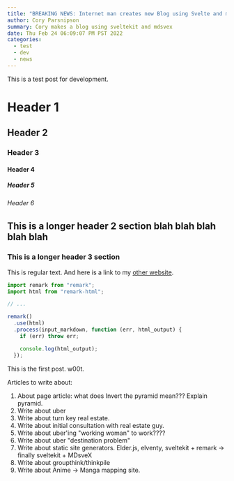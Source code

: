 ```yaml
---
title: "BREAKING NEWS: Internet man creates new Blog using Svelte and mdsvex"
author: Cory Parsnipson
summary: Cory makes a blog using sveltekit and mdsvex
date: Thu Feb 24 06:09:07 PM PST 2022
categories:
  - test
  - dev
  - news
---
```


<script>
  import Clock from '$lib/components/Clock.svelte'
</script>

This is a test post for development.

# Header 1
## Header 2
### Header 3
#### Header 4
##### Header 5
###### Header 6

## This is a longer header 2 section blah blah blah blah blah

### This is a longer header 3 section

This is regular text. And here is a link to my [other website](http://www.slackerparadise.com).

<div style="width: 200px">
  <Clock />
</div>

```javascript
import remark from "remark";
import html from "remark-html";

// ...

remark()
  .use(html)
  .process(input_markdown, function (err, html_output) {
    if (err) throw err;

    console.log(html_output);
  });
```

This is the first post.
w00t.

Articles to write about:

1. About page article: what does Invert the pyramid mean??? Explain pyramid.
1. Write about uber
1. Write about turn key real estate.
1. Write about initial consultation with real estate guy.
1. Write about uber'ing "working woman" to work????
1. Write about uber "destination problem"
1. Write about static site generators. Elder.js, elventy, sveltekit + remark -> finally sveltekit + MDsveX
1. Write about groupthink/thinkpile
1. Write about Anime -> Manga mapping site.

